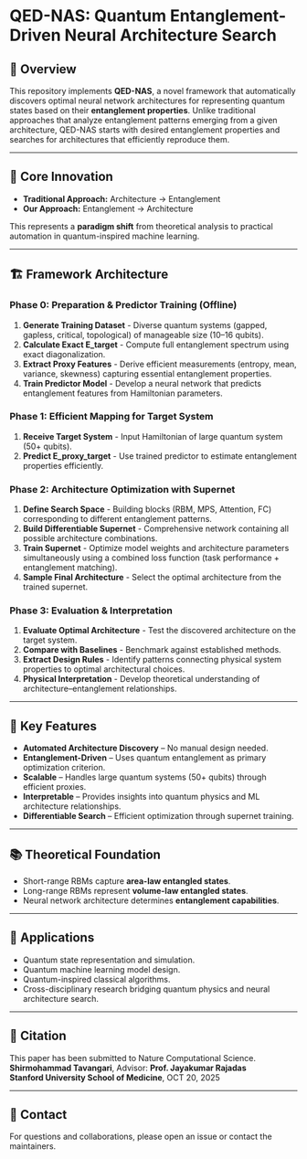 # QED-NAS: Quantum Entanglement-Driven Neural Architecture Search

## 📖 Overview
This repository implements **QED-NAS**, a novel framework that automatically discovers optimal neural network architectures for representing quantum states based on their **entanglement properties**. Unlike traditional approaches that analyze entanglement patterns emerging from a given architecture, QED-NAS starts with desired entanglement properties and searches for architectures that efficiently reproduce them.

---

## 🔄 Core Innovation
- **Traditional Approach:** Architecture → Entanglement  
- **Our Approach:** Entanglement → Architecture  

This represents a **paradigm shift** from theoretical analysis to practical automation in quantum-inspired machine learning.

---

## 🏗️ Framework Architecture

### Phase 0: Preparation & Predictor Training (Offline)
1. **Generate Training Dataset** - Diverse quantum systems (gapped, gapless, critical, topological) of manageable size (10–16 qubits).  
2. **Calculate Exact E_target** - Compute full entanglement spectrum using exact diagonalization.  
3. **Extract Proxy Features** - Derive efficient measurements (entropy, mean, variance, skewness) capturing essential entanglement properties.  
4. **Train Predictor Model** - Develop a neural network that predicts entanglement features from Hamiltonian parameters.

### Phase 1: Efficient Mapping for Target System
1. **Receive Target System** - Input Hamiltonian of large quantum system (50+ qubits).  
2. **Predict E_proxy_target** - Use trained predictor to estimate entanglement properties efficiently.

### Phase 2: Architecture Optimization with Supernet
1. **Define Search Space** - Building blocks (RBM, MPS, Attention, FC) corresponding to different entanglement patterns.  
2. **Build Differentiable Supernet** - Comprehensive network containing all possible architecture combinations.  
3. **Train Supernet** - Optimize model weights and architecture parameters simultaneously using a combined loss function (task performance + entanglement matching).  
4. **Sample Final Architecture** - Select the optimal architecture from the trained supernet.

### Phase 3: Evaluation & Interpretation
1. **Evaluate Optimal Architecture** - Test the discovered architecture on the target system.  
2. **Compare with Baselines** - Benchmark against established methods.  
3. **Extract Design Rules** - Identify patterns connecting physical system properties to optimal architectural choices.  
4. **Physical Interpretation** - Develop theoretical understanding of architecture–entanglement relationships.

---

## 🎯 Key Features
- **Automated Architecture Discovery** – No manual design needed.  
- **Entanglement-Driven** – Uses quantum entanglement as primary optimization criterion.  
- **Scalable** – Handles large quantum systems (50+ qubits) through efficient proxies.  
- **Interpretable** – Provides insights into quantum physics and ML architecture relationships.  
- **Differentiable Search** – Efficient optimization through supernet training.

---

## 📚 Theoretical Foundation
- Short-range RBMs capture **area-law entangled states**.  
- Long-range RBMs represent **volume-law entangled states**.  
- Neural network architecture determines **entanglement capabilities**.

---

## 🚀 Applications
- Quantum state representation and simulation.  
- Quantum machine learning model design.  
- Quantum-inspired classical algorithms.  
- Cross-disciplinary research bridging quantum physics and neural architecture search.

---

## 📝 Citation
This paper has been submitted to Nature Computational Science. 
**Shirmohammad Tavangari**, Advisor: **Prof. Jayakumar Rajadas**  
**Stanford University School of Medicine**, OCT 20, 2025  

---

## 📧 Contact
For questions and collaborations, please open an issue or contact the maintainers.
